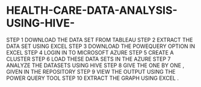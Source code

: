 # HEALTH-CARE-DATA-ANALYSIS-USING-HIVE-
  STEP 1  DOWNLOAD THE DATA SET FROM TABLEAU 
  STEP 2  EXTRACT THE DATA SET USING EXCEL 
  STEP 3  DOWNLOAD THE POWEQUERY OPTION IN EXCEL 
  STEP 4  LOGIN IN TO MICROSOFT AZURE 
  STEP 5  CREATE A CLUSTER 
  STEP 6  LOAD THESE DATA SETS IN THE AZURE
  STEP 7  ANALYZE THE DATASETS USING HIVE 
  STEP 8  GIVE THE ONE BY ONE , GIVEN IN THE REPOSITORY 
  STEP 9  VIEW THE OUTPUT USING THE POWER QUERY TOOL
  STEP 10 EXTRACT THE GRAPH USING EXCEL . 
